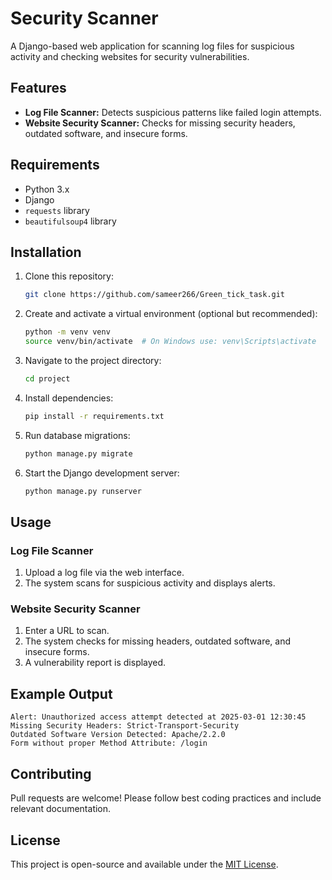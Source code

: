 # Security Scanner

A Django-based web application for scanning log files for suspicious activity and checking websites for security vulnerabilities.

## Features
- **Log File Scanner:** Detects suspicious patterns like failed login attempts.
- **Website Security Scanner:** Checks for missing security headers, outdated software, and insecure forms.

## Requirements
- Python 3.x
- Django
- `requests` library
- `beautifulsoup4` library

## Installation

1. Clone this repository:
    ```bash
    git clone https://github.com/sameer266/Green_tick_task.git
    ```


3. Create and activate a virtual environment (optional but recommended):
    ```bash
    python -m venv venv
    source venv/bin/activate  # On Windows use: venv\Scripts\activate
    ```
    
3. Navigate to the project directory:
    ```bash
    cd project
    ```


4. Install dependencies:
    ```bash
    pip install -r requirements.txt
    ```

5. Run database migrations:
    ```bash
    python manage.py migrate
    ```

6. Start the Django development server:
    ```bash
    python manage.py runserver
    ```

## Usage
### **Log File Scanner**
1. Upload a log file via the web interface.
2. The system scans for suspicious activity and displays alerts.

### **Website Security Scanner**
1. Enter a URL to scan.
2. The system checks for missing headers, outdated software, and insecure forms.
3. A vulnerability report is displayed.

## Example Output
```
Alert: Unauthorized access attempt detected at 2025-03-01 12:30:45
Missing Security Headers: Strict-Transport-Security
Outdated Software Version Detected: Apache/2.2.0
Form without proper Method Attribute: /login
```

## Contributing
Pull requests are welcome! Please follow best coding practices and include relevant documentation.

## License
This project is open-source and available under the [MIT License](LICENSE).

